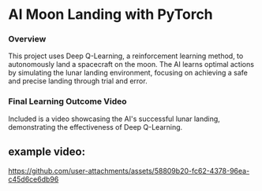 # AI Moon Landing with PyTorch
### Overview
This project uses Deep Q-Learning, a reinforcement learning method, to autonomously land a spacecraft on the moon. The AI learns optimal actions by simulating the lunar landing environment, focusing on achieving a safe and precise landing through trial and error.

### Final Learning Outcome Video
Included is a video showcasing the AI's successful lunar landing, demonstrating the effectiveness of Deep Q-Learning.

## example video:

https://github.com/user-attachments/assets/58809b20-fc62-4378-96ea-c45d6ce6db96
